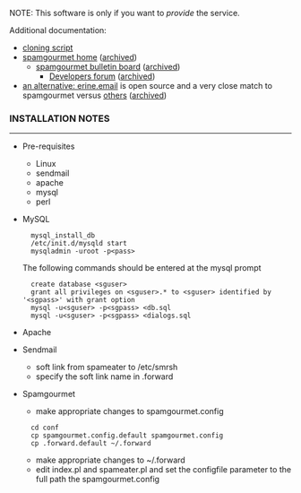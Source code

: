 
NOTE: This software is only if you want to *provide* the service.

Additional documentation:

- [cloning script][clone-script]
- [spamgourmet home][spam-home] ([archived][spam-home-arch])
    - [spamgourmet bulletin board][spam-bbs] ([archived][spam-bbs-arch])
        - [Developers forum][spam-bbs-dev] ([archived][spam-bbs-dev-arch])
- [an alternative: erine.email](https://gitlab.com/mdavranche/erine.email) is open source and a very close match to spamgourmet versus [others](https://bbs.spamgourmet.com/viewtopic.php?f=7&t=1786) ([archived](https://web.archive.org/web/20190821185327/https://bbs.spamgourmet.com/viewtopic.php?f=7&t=1786))  

[clone-script]: https://github.com/vasile-gh/spamgourmet-clone
[spam-home]: https://www.spamgourmet.com/index.pl
[spam-home-arch]: https://web.archive.org/web/*/www.spamgourmet.com
[spam-bbs]: https://bbs.spamgourmet.com/index.php
[spam-bbs-arch]: https://web.archive.org/web/*/https://bbs.spamgourmet.com/index.php
[spam-bbs-dev]: https://bbs.spamgourmet.com/viewforum.php?f=2
[spam-bbs-dev-arch]: https://web.archive.org/web/*/https://bbs.spamgourmet.com/viewforum.php?f=2

### INSTALLATION NOTES
------------------

- Pre-requisites

	* Linux
	* sendmail
	* apache
	* mysql
	* perl

- MySQL

  ```
	mysql_install_db
	/etc/init.d/mysqld start
	mysqladmin -uroot -p<pass>
  ```

	The following commands should be entered at the mysql prompt
  ```
	create database <sguser>
	grant all privileges on <sguser>.* to <sguser> identified by '<sgpass>' with grant option
	mysql -u<sguser> -p<sgpass> <db.sql
	mysql -u<sguser> -p<sgpass> <dialogs.sql
	```

- Apache

- Sendmail

	* soft link from spameater to /etc/smrsh
	* specify the soft link name in .forward

- Spamgourmet

	* make appropriate changes to spamgourmet.config
  &nbsp;
  ```
	cd conf
	cp spamgourmet.config.default spamgourmet.config
	cp .forward.default ~/.forward
  ```

	* make appropriate changes to ~/.forward
	* edit index.pl and spameater.pl and set the configfile parameter to the full path the spamgourmet.config
